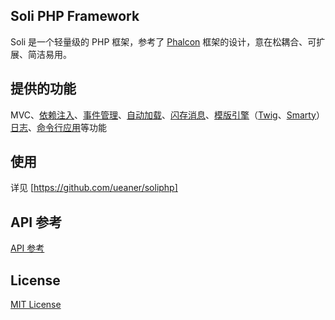 Soli PHP Framework
--------------------

Soli 是一个轻量级的 PHP 框架，参考了 [Phalcon]
框架的设计，意在松耦合、可扩展、简洁易用。

## 提供的功能

MVC、[依赖注入]、[事件管理]、[自动加载]、[闪存消息]、[模版引擎]（[Twig]、[Smarty]）
[日志]、[命令行应用]等功能

## 使用

详见 [https://github.com/ueaner/soliphp]

## API 参考

[API 参考]

## License

[MIT License]

[Phalcon]: https://phalconphp.com/
[Twig]: http://twig.sensiolabs.org/
[Smarty]: http://www.smarty.net/
[依赖注入]: http://soli-api.aboutc.net/Soli/Di.html
[事件管理]: http://soli-api.aboutc.net/Soli/Events.html
[自动加载]: http://soli-api.aboutc.net/Soli/Loader.html
[闪存消息]: http://soli-api.aboutc.net/Soli/Session/Flash.html
[模版引擎]: http://soli-api.aboutc.net/Soli/View/Engine.html
[日志]: http://soli-api.aboutc.net/Soli/Logger.html
[命令行应用]: http://soli-api.aboutc.net/Soli/Cli.html
[https://github.com/ueaner/soliphp]: https://github.com/ueaner/soliphp
[API 参考]: http://soli-api.aboutc.net/
[MIT License]: LICENSE
